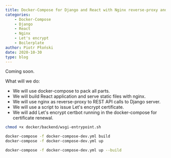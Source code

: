 ```yaml
---
title: Docker-Compose for Django and React with Nginx reverse-proxy and Let's encrypt certificate
categories:
    - Docker-Compose
    - Django
    - React
    - Nginx
    - Let's encrypt
    - Boilerplate
author: Piotr Płoński
date: 2020-10-30
type: blog
---
```


Coming soon.

What will we do:
- We will use docker-compose to pack all parts. 
- We will build React application and serve static files with nginx. 
- We will use nginx as reverse-proxy to REST API calls to Django server. 
- We will use a script to issue Let's encrypt certificate.
- We will add Let's encrypt certbot running in the docker-compose for certificate renewal. 


```bash
chmod +x docker/backend/wsgi-entrypoint.sh
```



```bash
docker-compose -f docker-compose-dev.yml build
docker-compose -f docker-compose-dev.yml up
```
```bash
docker-compose -f docker-compose-dev.yml up --build
```
